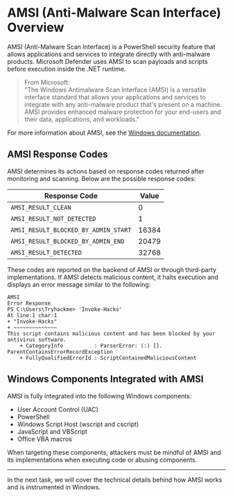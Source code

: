 # AMSI (Anti-Malware Scan Interface) Overview

AMSI (Anti-Malware Scan Interface) is a PowerShell security feature that allows applications and services to integrate directly with anti-malware products. Microsoft Defender uses AMSI to scan payloads and scripts before execution inside the .NET runtime.

> From Microsoft:  
> "The Windows Antimalware Scan Interface (AMSI) is a versatile interface standard that allows your applications and services to integrate with any anti-malware product that's present on a machine. AMSI provides enhanced malware protection for your end-users and their data, applications, and workloads."

For more information about AMSI, see the [Windows documentation](https://docs.microsoft.com/en-us/windows/win32/amsi/antimalware-scan-interface-portal).

## AMSI Response Codes

AMSI determines its actions based on response codes returned after monitoring and scanning. Below are the possible response codes:

| Response Code                        | Value    |
|---------------------------------------|----------|
| `AMSI_RESULT_CLEAN`                   | 0        |
| `AMSI_RESULT_NOT_DETECTED`            | 1        |
| `AMSI_RESULT_BLOCKED_BY_ADMIN_START`  | 16384    |
| `AMSI_RESULT_BLOCKED_BY_ADMIN_END`    | 20479    |
| `AMSI_RESULT_DETECTED`                | 32768    |

These codes are reported on the backend of AMSI or through third-party implementations. If AMSI detects malicious content, it halts execution and displays an error message similar to the following:

```
AMSI
Error Response
PS C:\Users\Tryhackme> 'Invoke-Hacks'
At line:1 char:1
+ "Invoke-Hacks"
+ ~~~~~~~~~~~~~~
This script contains malicious content and has been blocked by your antivirus software.
    + CategoryInfo          : ParserError: (:) []. ParentContainsErrorRecordException
    + FullyQualifiedErrorId : ScriptContainedMaliciousContent
```

## Windows Components Integrated with AMSI

AMSI is fully integrated into the following Windows components:

- User Account Control (UAC)
- PowerShell
- Windows Script Host (wscript and cscript)
- JavaScript and VBScript
- Office VBA macros

When targeting these components, attackers must be mindful of AMSI and its implementations when executing code or abusing components.

---

In the next task, we will cover the technical details behind how AMSI works and is instrumented in Windows.